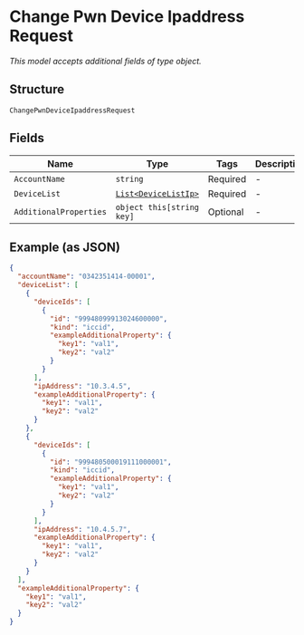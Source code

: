 
# Change Pwn Device Ipaddress Request

*This model accepts additional fields of type object.*

## Structure

`ChangePwnDeviceIpaddressRequest`

## Fields

| Name | Type | Tags | Description |
|  --- | --- | --- | --- |
| `AccountName` | `string` | Required | - |
| `DeviceList` | [`List<DeviceListIp>`](../../doc/models/device-list-ip.md) | Required | - |
| `AdditionalProperties` | `object this[string key]` | Optional | - |

## Example (as JSON)

```json
{
  "accountName": "0342351414-00001",
  "deviceList": [
    {
      "deviceIds": [
        {
          "id": "99948099913024600000",
          "kind": "iccid",
          "exampleAdditionalProperty": {
            "key1": "val1",
            "key2": "val2"
          }
        }
      ],
      "ipAddress": "10.3.4.5",
      "exampleAdditionalProperty": {
        "key1": "val1",
        "key2": "val2"
      }
    },
    {
      "deviceIds": [
        {
          "id": "999480500019111000001",
          "kind": "iccid",
          "exampleAdditionalProperty": {
            "key1": "val1",
            "key2": "val2"
          }
        }
      ],
      "ipAddress": "10.4.5.7",
      "exampleAdditionalProperty": {
        "key1": "val1",
        "key2": "val2"
      }
    }
  ],
  "exampleAdditionalProperty": {
    "key1": "val1",
    "key2": "val2"
  }
}
```

